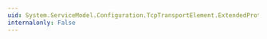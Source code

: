 ```yaml
---
uid: System.ServiceModel.Configuration.TcpTransportElement.ExtendedProtectionPolicy
internalonly: False
---
```

